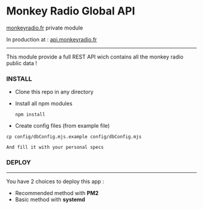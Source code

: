 # Monkey Radio Global API

[monkeyradio.fr](monkeyradio.fr) private module

In production at : [api.monkeyradio.fr](api.monkeyradio.fr)

---

This module provide a full REST API wich contains all the monkey radio public data !

### INSTALL


* Clone this repo in any directory
* Install all npm modules

  ```
  npm install
  ```
* Create config files (from example file)

```
cp config/dbConfig.mjs.example config/dbConfig.mjs
```

    And fill it with your personal specs

### DEPLOY

---

You have 2 choices to deploy this app :

* Recommended method with **PM2**
* Basic method with **systemd**
